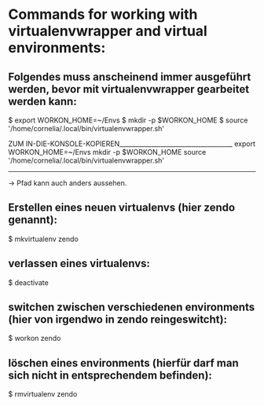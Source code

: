 # Commands for working with virtualenvwrapper and virtual environments:

## Folgendes muss anscheinend immer ausgeführt werden, bevor mit virtualenvwrapper gearbeitet werden kann:

$ export WORKON_HOME=~/Envs
$ mkdir -p $WORKON_HOME
$ source '/home/cornelia/.local/bin/virtualenvwrapper.sh'  


ZUM IN-DIE-KONSOLE-KOPIEREN____________________________________
export WORKON_HOME=~/Envs
mkdir -p $WORKON_HOME
source '/home/cornelia/.local/bin/virtualenvwrapper.sh'  
_______________________________________________________________
-> Pfad kann auch anders aussehen.


## Erstellen eines neuen virtualenvs (hier zendo genannt):
$ mkvirtualenv zendo

## verlassen eines virtualenvs:
$ deactivate

## switchen zwischen verschiedenen environments (hier von irgendwo in zendo reingeswitcht):
$ workon zendo

## löschen eines environments (hierfür darf man sich nicht in entsprechendem befinden):
$ rmvirtualenv zendo




